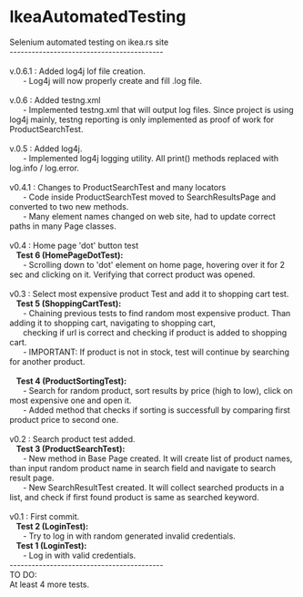# IkeaAutomatedTesting
 Selenium automated testing on ikea.rs site
 <br>------------------------------------------<br>
 <br>
 v.0.6.1 : Added log4j lof file creation.<br>
 &nbsp;&nbsp;&nbsp;&nbsp;&nbsp;&nbsp;- Log4j will now properly create and fill .log file. <br>
 <br>
v.0.6 : Added testng.xml<br>
     &nbsp;&nbsp;&nbsp;&nbsp;&nbsp;&nbsp;- Implemented testng.xml that will output log files. Since project is using log4j mainly, testng reporting is only implemented as proof of work for ProductSearchTest.<br>
 <br>
v.0.5 : Added log4j.<br>
	&nbsp;&nbsp;&nbsp;&nbsp;&nbsp;&nbsp;- Implemented log4j logging utility. All print() methods replaced with log.info / log.error.<br>
<br>
v0.4.1 : Changes to ProductSearchTest and many locators<br>
      &nbsp;&nbsp;&nbsp;&nbsp;&nbsp;&nbsp;- Code inside ProductSearchTest moved to SearchResultsPage and converted to two new methods. <br>
      &nbsp;&nbsp;&nbsp;&nbsp;&nbsp;&nbsp;- Many element names changed on web site, had to update correct paths in many Page classes. <br>
<br>
v0.4 : Home page 'dot' button test<br>
      &nbsp;&nbsp;&nbsp;**Test 6 (HomePageDotTest):** <br>
      &nbsp;&nbsp;&nbsp;&nbsp;&nbsp;&nbsp;- Scrolling down to 'dot' element on home page, hovering over it for 2 sec and clicking on it. Verifying that correct product was opened.<br>
<br>
v0.3 : Select most expensive product Test and add it to shopping cart test.<br>
      &nbsp;&nbsp;&nbsp;**Test 5 (ShoppingCartTest):** <br>
              &nbsp;&nbsp;&nbsp;&nbsp;&nbsp;&nbsp;- Chaining previous tests to find random most expensive product. Than adding it to shopping cart, navigating to shopping cart, <br>
              &nbsp;&nbsp;&nbsp;&nbsp;&nbsp;&nbsp;checking if url is correct and checking if product is added to shopping cart. <br>
              &nbsp;&nbsp;&nbsp;&nbsp;&nbsp;&nbsp;- IMPORTANT: If product is not in stock, test will continue by searching for another product.<br>
<br>
      &nbsp;&nbsp;&nbsp;**Test 4 (ProductSortingTest):** <br>
              &nbsp;&nbsp;&nbsp;&nbsp;&nbsp;&nbsp;- Search for random product, sort results by price (high to low), click on most expensive one and open it. <br>
              &nbsp;&nbsp;&nbsp;&nbsp;&nbsp;&nbsp;- Added method that checks if sorting is successfull by comparing first product price to second one. <br>
<br>
v0.2 : Search product test added.<br>
      &nbsp;&nbsp;&nbsp;**Test 3 (ProductSearchTest):** <br>
              &nbsp;&nbsp;&nbsp;&nbsp;&nbsp;&nbsp;- New method in Base Page created. It will create list of product names, than input random product name in search field and navigate to search result page. <br>
              &nbsp;&nbsp;&nbsp;&nbsp;&nbsp;&nbsp;- New SearchResultTest created. It will collect searched products in a list, and check if first found product is same as searched keyword.<br>
<br>
v0.1 : First commit.<br>
      &nbsp;&nbsp;&nbsp;**Test 2 (LoginTest):**<br>
             &nbsp;&nbsp;&nbsp;&nbsp;&nbsp;&nbsp;- Try to log in with random generated invalid credentials.<br>
      &nbsp;&nbsp;&nbsp;**Test 1 (LoginTest):**<br>
             &nbsp;&nbsp;&nbsp;&nbsp;&nbsp;&nbsp;- Log in with valid credentials.<br>
 ------------------------------------------<br>
 TO DO:<br>
 At least 4 more tests.<br>
